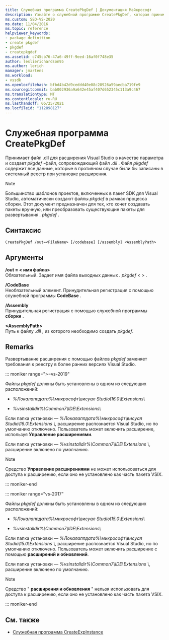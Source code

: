 ```yaml
---
title: Служебная программа CreatePkgDef | Документация Майкрософт
description: Узнайте о служебной программе CreatePkgDef, которая принимает файл .dll для расширения Visual Studio в качестве параметра и создает pkgdef-файл, сопровождающий файл .dll.
ms.custom: SEO-VS-2020
ms.date: 11/04/2016
ms.topic: reference
helpviewer_keywords:
- package definition
- create pkgdef
- pkgdef
- createpkgdef
ms.assetid: c745cb76-47a6-49ff-9eed-16af0f748e35
author: leslierichardson95
ms.author: lerich
manager: jmartens
ms.workload:
- vssdk
ms.openlocfilehash: bfbd4b42d9ceddd40e08c28926a59aecba719fe9
ms.sourcegitcommit: bab002936a9a642e45af407d652345c113a9c467
ms.translationtype: MT
ms.contentlocale: ru-RU
ms.lasthandoff: 06/25/2021
ms.locfileid: "112898127"
---
```

# <a name="createpkgdef-utility"></a>Служебная программа CreatePkgDef
Принимает файл .dll для расширения Visual Studio в качестве параметра и создает *pkgdef* -файл, сопровождающий файл *.dll* . Файл *pkgdef* содержит все данные, которые в противном случае были бы записаны в системный реестр при установке расширения.

> [!NOTE]
> Большинство шаблонов проектов, включенных в пакет SDK для Visual Studio, автоматически создают файлы *pkgdef* в рамках процесса сборки. Этот документ предназначен для тех, кто хочет создавать пакеты вручную, или преобразовать существующие пакеты для развертывания *. pkgdef*  .

## <a name="syntax"></a>Синтаксис

```
CreatePkgDef /out=<FileName> [/codebase] [/assembly] <AssemblyPath>
```

## <a name="arguments"></a>Аргументы
**/out = &lt; имя файла&gt;**\
Обязательный. Задает имя файла выходных данных *. pkgdef* &lt; &gt; .

**/CodeBase**\
Необязательный элемент. Принудительная регистрация с помощью служебной программы **CodeBase** .

**/Assembly**\
Принудительная регистрация с помощью служебной программы **сборки** .

**&lt;AssemblyPath&gt;**\
Путь к файлу *.dll* , из которого необходимо создать *pkgdef*.

## <a name="remarks"></a>Remarks
Развертывание расширения с помощью файлов *pkgdef* заменяет требования к реестру в более ранних версиях Visual Studio.

::: moniker range=">=vs-2019"

Файлы *pkgdef* должны быть установлены в одном из следующих расположений:

- *%Локалаппдата%\микрософт\висуал Studio\16.0\Extensions\\*

- *%vsinstalldir%\Common7\IDE\Extensions\\*

Если папка установки — *%Локалаппдата%\микрософт\висуал Studio\16.0\Extensions \\*, расширение распознается Visual Studio, но по умолчанию отключено. Пользователь может включить расширение, используя **Управление расширениями**.

Если папка установки — *%vsinstalldir%\Common7\IDE\Extensions \\*, расширение включено по умолчанию.

> [!NOTE]
> Средство **Управление расширениями** не может использоваться для доступа к расширению, если оно не установлено как часть пакета VSIX.

::: moniker-end

::: moniker range="vs-2017"

Файлы *pkgdef* должны быть установлены в одном из следующих расположений:

- *%Локалаппдата%\микрософт\висуал Studio\15.0\Extensions\\*

- *%vsinstalldir%\Common7\IDE\Extensions\\*

Если папка установки — *%Локалаппдата%\микрософт\висуал Studio\15.0\Extensions \\*, расширение распознается Visual Studio, но по умолчанию отключено. Пользователь может включить расширение с помощью **расширений и обновлений**.

Если папка установки — *%vsinstalldir%\Common7\IDE\Extensions \\*, расширение включено по умолчанию.

> [!NOTE]
> Средство " **расширения и обновления** " нельзя использовать для доступа к расширению, если оно не установлено как часть пакета VSIX.

::: moniker-end

## <a name="see-also"></a>См. также
- [Служебная программа CreateExpInstance](../../extensibility/internals/createexpinstance-utility.md)

